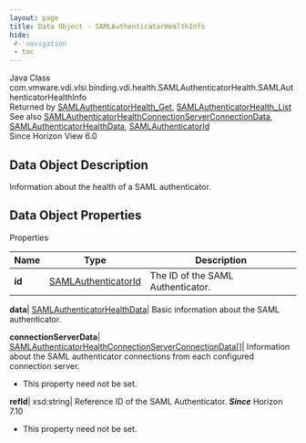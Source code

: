 ```yaml
---
layout: page
title: Data Object - SAMLAuthenticatorHealthInfo
hide:
 #- navigation
 - toc
---
```






Java Class
    com.vmware.vdi.vlsi.binding.vdi.health.SAMLAuthenticatorHealth.SAMLAuthenticatorHealthInfo  
Returned by
     [SAMLAuthenticatorHealth_Get](vdi.health.SAMLAuthenticatorHealth.md#get), [SAMLAuthenticatorHealth_List](vdi.health.SAMLAuthenticatorHealth.md#list)  
See also
     [SAMLAuthenticatorHealthConnectionServerConnectionData](vdi.health.SAMLAuthenticatorHealth.ConnectionServerConnectionData.md), [SAMLAuthenticatorHealthData](vdi.health.SAMLAuthenticatorHealth.SAMLAuthenticatorHealthData.md), [SAMLAuthenticatorId](vdi.entity.SAMLAuthenticatorId.md)  
Since 
    Horizon View 6.0

## Data Object Description 

Information about the health of a SAML authenticator. 

## Data Object Properties

Properties

Name |  Type |  Description   
---|---|---  
**id**| [SAMLAuthenticatorId](vdi.entity.SAMLAuthenticatorId.md)|  The ID of the SAML Authenticator.   
  
**data**| [SAMLAuthenticatorHealthData](vdi.health.SAMLAuthenticatorHealth.SAMLAuthenticatorHealthData.md)|  Basic information about the SAML authenticator.   
  
**connectionServerData**| [SAMLAuthenticatorHealthConnectionServerConnectionData[]](vdi.health.SAMLAuthenticatorHealth.ConnectionServerConnectionData.md)|  Information about the SAML authenticator connections from each configured connection server.   


 * This property need not be set.

  
**refId**|  xsd:string|  Reference ID of the SAML Authenticator.  **_Since_** Horizon 7.10  


 * This property need not be set.

  
  
  
   
  
  

